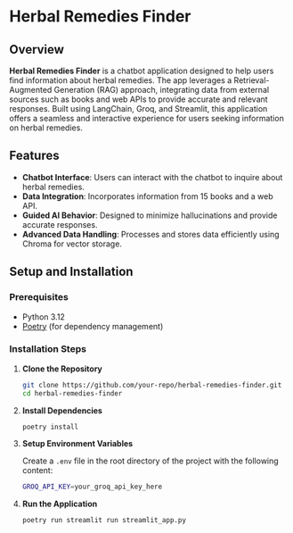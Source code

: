 # Herbal Remedies Finder

## Overview

**Herbal Remedies Finder** is a chatbot application designed to help users find information about herbal remedies. The app leverages a Retrieval-Augmented Generation (RAG) approach, integrating data from external sources such as books and web APIs to provide accurate and relevant responses. Built using LangChain, Groq, and Streamlit, this application offers a seamless and interactive experience for users seeking information on herbal remedies.

## Features

- **Chatbot Interface**: Users can interact with the chatbot to inquire about herbal remedies.
- **Data Integration**: Incorporates information from 15 books and a web API.
- **Guided AI Behavior**: Designed to minimize hallucinations and provide accurate responses.
- **Advanced Data Handling**: Processes and stores data efficiently using Chroma for vector storage.

## Setup and Installation

### Prerequisites

- Python 3.12
- [Poetry](https://python-poetry.org/) (for dependency management)

### Installation Steps

1. **Clone the Repository**

   ```bash
   git clone https://github.com/your-repo/herbal-remedies-finder.git
   cd herbal-remedies-finder
2. **Install Dependencies**

   ```bash
   poetry install
3. **Setup Environment Variables**

    Create a `.env` file in the root directory of the project with the following content:
    ```bash
    GROQ_API_KEY=your_groq_api_key_here
4. **Run the Application**

    ```bash
    poetry run streamlit run streamlit_app.py
